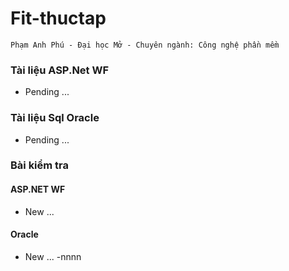 # Fit-thuctap
`Phạm Anh Phú - Đại học Mở - Chuyên ngành: Công nghệ phần mềm`
### Tài liệu ASP.Net WF
- Pending ...
  
### Tài liệu Sql Oracle
- Pending ...
  
### Bài kiểm tra
#### ASP.NET WF
- New ...
 
#### Oracle
- New ... 
-nnnn

